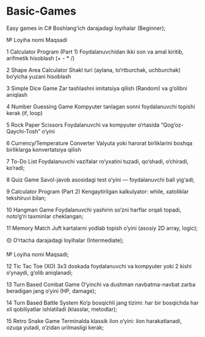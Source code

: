 # Basic-Games
Easy games in C#
Boshlang‘ich darajadagi loyihalar (Beginner);


№	Loyiha nomi	Maqsadi


1	Calculator Program (Part 1)	Foydalanuvchidan ikki son va amal kiritib, arifmetik hisoblash (+ - * /)

2	Shape Area Calculator	Shakl turi (aylana, to‘rtburchak, uchburchak) bo‘yicha yuzani hisoblash

3	Simple Dice Game	Zar tashlashni imitatsiya qilish (Random) va g‘olibni aniqlash

4	Number Guessing Game	Kompyuter tanlagan sonni foydalanuvchi topishi kerak (if, loop)

5	Rock Paper Scissors	Foydalanuvchi va kompyuter o‘rtasida “Qog‘oz-Qaychi-Tosh” o‘yini

6	Currency/Temperature Converter	Valyuta yoki harorat birliklarini boshqa birliklarga konvertatsiya qilish

7	To-Do List	Foydalanuvchi vazifalar ro‘yxatini tuzadi, qo‘shadi, o‘chiradi, ko‘radi;

8	Quiz Game	Savol-javob asosidagi test o‘yini — foydalanuvchi ball yig‘adi;

9	Calculator Program (Part 2)	Kengaytirilgan kalkulyator: while, xatoliklar tekshiruvi bilan;

10	Hangman Game	Foydalanuvchi yashirin so‘zni harflar orqali topadi, noto‘g‘ri taxminlar cheklangan;

11	Memory Match	Juft kartalarni yodlab topish o‘yini (asosiy 2D array, logic);

🟡 O‘rtacha darajadagi loyihalar (Intermediate);

№	Loyiha nomi	Maqsadi;

12	Tic Tac Toe (XO)	3x3 doskada foydalanuvchi va kompyuter yoki 2 kishi o‘ynaydi, g‘olib aniqlanadi;

13	Turn Based Combat Game	O‘yinchi va dushman navbatma-navbat zarba beradigan jang o‘yini (HP, damage);

14	Turn Based Battle System	Ko‘p bosqichli jang tizimi: har bir bosqichda har xil qobiliyatlar ishlatiladi (klasslar, metodlar);

15	Retro Snake Game	Terminalda klassik ilon o‘yini: ilon harakatlanadi, ozuqa yutadi, o‘zidan urilmasligi kerak;
